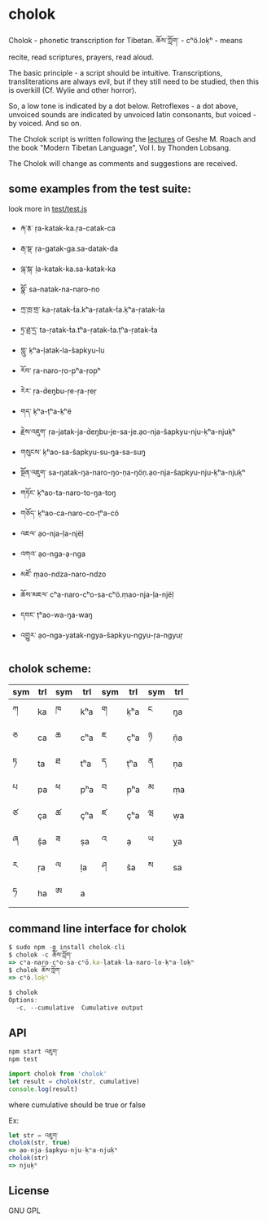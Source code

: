 # cholok


Cholok - phonetic transcription for Tibetan. ཆོས་ཀློག་ - cʰö.loḳʰ - means recite, read scriptures, prayers, read aloud.

The basic principle - a script should be intuitive. Transcriptions, transliterations are always evil, but if they still need to be studied, then this is overkill (Cf. Wylie and  other horror).

So, a low tone is indicated by a dot below. Retroflexes - a dot above, unvoiced sounds are indicated by unvoiced latin consonants, but voiced - by voiced. And so on.

The Cholok script is written following the [lectures](https://www.youtube.com/playlist?list=PL1KVm5jgTljTatThw2YLw7nrf05XYBcZV) of Geshe M. Roach and the book "Modern Tibetan Language", Vol I. by Thonden Lobsang.

The Cholok will change as comments and suggestions are received.

## some examples from the test suite:

look more in [test/test.js](test/test.js)

 -  རྐ་རྕ་ ṛa-katak-ka.ṛa-catak-ca
 -  རྒ་སྡ་ ṛa-gatak-ga.sa-datak-da
 -  ལྐ་སྐ་ ḷa-katak-ka.sa-katak-ka
 -  སྣོ་ sa-natak-na-naro-no
 -  ཀྲ་ཁྲ་གྲ་ ka-ṛatak-ṫa.kʰa-ṛatak-ṫa.ḳʰa-ṛatak-ṫa
 -  ཏྲ་ཐྲ་དྲ་ ta-ṛatak-ṫa.tʰa-ṛatak-ṫa.ṭʰa-ṛatak-ṫa
 -  གླུ་ ḳʰa-ḷatak-la-ŝapkyu-lu
 -  རོབ་ ṛa-naro-ṛo-p̣ʰa-ṛop̣ʰ
 -  རེར་ ṛa-ḋeŋ̣bu-ṛe-ṛa-ṛeṛ
 -  གད་ ḳʰa-ṭʰa-ḳʰë
 -  རྗེས་འཇུག་ ṛa-jatak-ja-ḋeŋ̣bu-je-sa-je.ạo-nja-ŝapkyu-nju-ḳʰa-njuḳʰ
 -  གསུངས་ ḳʰao-sa-ŝapkyu-su-ŋ̣a-sa-suŋ̣
 -  སྔོན་འཇུག་ sa-ŋatak-ŋa-naro-ŋo-ṇa-ŋöṇ.ạo-nja-ŝapkyu-nju-ḳʰa-njuḳʰ
 -  གཏོང་ ḳʰao-ta-naro-to-ŋ̣a-toŋ̣
 -  གཅོད་ ḳʰao-ca-naro-co-ṭʰa-cö
 -  འཇལ་ ạo-nja-ḷa-njëḷ
 -  འགའ་ ạo-nga-ạ-nga
 -  མཛོ་ ṃao-ndza-naro-ndzo
 -  ཆོས་མཇལ་ cʰa-naro-cʰo-sa-cʰö.ṃao-nja-ḷa-njëḷ
 -  དབང་ ṭʰao-wa-ŋ̣a-waŋ̣
 -  འགྱུར་ ạo-nga-yatak-ngya-ŝapkyu-ngyu-ṛa-ngyuṛ


## cholok scheme:

| sym | trl | sym | trl | sym | trl | sym | trl |
| --- | --- | --- | --- | --- | --- | --- | --- |
| ཀ | ka | ཁ | kʰa | ག | ḳʰa | ང | ŋ̣a |
| ཅ | ca | ཆ | cʰa | ཇ | c̣ʰa | ཉ | ṇ̃a |
| ཏ | ta | ཐ | tʰa | ད | ṭʰa | ན | ṇa |
| པ | pa | ཕ | pʰa | བ | p̣ʰa | མ | ṃa |
| ཙ | ça | ཚ | çʰa | ཛ | ç̣ʰa | ཝ | ẉa |
| ཞ | ṣ̂a | ཟ | ṣa | འ | ạ | ཡ | ỵa |
| ར | ṛa | ལ | ḷa | ཤ | ŝa | ས | sa |
| ཧ | ha | ཨ | a |

##  command line interface for cholok


````javascript
$ sudo npm -g install cholok-cli
$ cholok -c ཆོས་ཀློག་
=> cʰa-naro-cʰo-sa-cʰö.ka-ḷatak-la-naro-lo-ḳʰa-loḳʰ
$ cholok ཆོས་ཀློག་
=> cʰö.loḳʰ

$ cholok
Options:
  -c, --cumulative  Cumulative output
````



## API

````javascript
npm start འཇུག་
npm test
````

````javascript
import cholok from 'cholok'
let result = cholok(str, cumulative)
console.log(result)
````

where cumulative should be true or false

Ex:

````javascript
let str = འཇུག་
cholok(str, true)
=> ạo-nja-ŝapkyu-nju-ḳʰa-njuḳʰ
cholok(str)
=> njuḳʰ
````



## License

 GNU GPL
